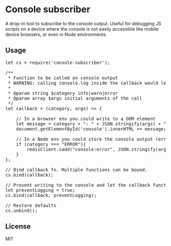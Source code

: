 # Console subscriber
 
A drop-in tool to subscribe to the console output. Useful for debugging JS scripts on a device where the console is not easily accessible like mobile device browsers, or even in Node environments.
 
## Usage

<pre>
let cs = require('console-subscriber');

/**
 * Function to be called on console output
 * WARNING: calling console.log inside the callback would lead to an infinite recursion
 *
 * @param string $category info|warn|error
 * @param array $args initial arguments of the call 
 */
let callback = (category, args) => {

    // In a browser env you could write to a DOM element
    let message = category + ": " + JSON.stringify(args) + "\n";
    document.getElementById('console').innerHTML += message; 

    // In a Node env you could store the console output (errors)
    if (category === "ERROR"){
        redisClient.sadd("console:error", JSON.stringify(args));
    }
};

// Bind callback fn. Multiple functions can be bound.
cs.bind(callback); 

// Prevent writing to the console and let the callback function handle the args.
let preventLogging = true;  
cs.bind(callback, preventLogging); 

// Restore defaults
cs.unbind();    
</pre>

## License
MIT
